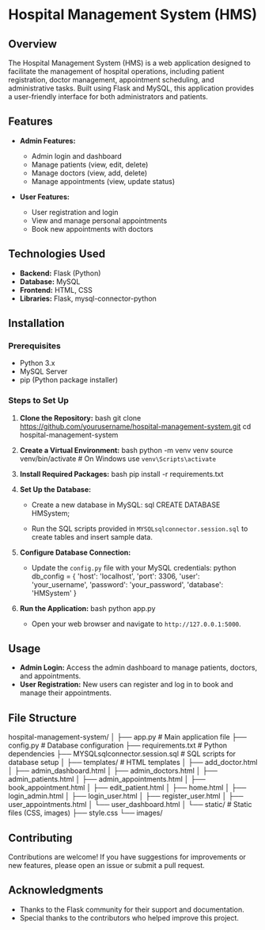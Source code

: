 # Hospital Management System (HMS)

## Overview

The Hospital Management System (HMS) is a web application designed to facilitate the management of hospital operations, including patient registration, doctor management, appointment scheduling, and administrative tasks. Built using Flask and MySQL, this application provides a user-friendly interface for both administrators and patients.

## Features

- **Admin Features:**
  - Admin login and dashboard
  - Manage patients (view, edit, delete)
  - Manage doctors (view, add, delete)
  - Manage appointments (view, update status)
  
- **User  Features:**
  - User registration and login
  - View and manage personal appointments
  - Book new appointments with doctors

## Technologies Used

- **Backend:** Flask (Python)
- **Database:** MySQL
- **Frontend:** HTML, CSS
- **Libraries:** Flask, mysql-connector-python

## Installation

### Prerequisites

- Python 3.x
- MySQL Server
- pip (Python package installer)

### Steps to Set Up

1. **Clone the Repository:**
   bash
   git clone https://github.com/yourusername/hospital-management-system.git
   cd hospital-management-system
   

2. **Create a Virtual Environment:**
   bash
   python -m venv venv
   source venv/bin/activate  # On Windows use `venv\Scripts\activate`
   

3. **Install Required Packages:**
   bash
   pip install -r requirements.txt
   

4. **Set Up the Database:**
   - Create a new database in MySQL:
     sql
     CREATE DATABASE HMSystem;
     
   - Run the SQL scripts provided in `MYSQLsqlconnector.session.sql` to create tables and insert sample data.

5. **Configure Database Connection:**
   - Update the `config.py` file with your MySQL credentials:
     python
     db_config = {
         'host': 'localhost',
         'port': 3306,
         'user': 'your_username',
         'password': 'your_password',
         'database': 'HMSystem'
     }
    

6. **Run the Application:**
   bash
   python app.py
   - Open your web browser and navigate to `http://127.0.0.1:5000`.

## Usage
- **Admin Login:** Access the admin dashboard to manage patients, doctors, and appointments.
- **User  Registration:** New users can register and log in to book and manage their appointments.

## File Structure
hospital-management-system/
│
├── app.py                     # Main application file
├── config.py                  # Database configuration
├── requirements.txt           # Python dependencies
├── MYSQLsqlconnector.session.sql # SQL scripts for database setup
│
├── templates/                 # HTML templates
│   ├── add_doctor.html
│   ├── admin_dashboard.html
│   ├── admin_doctors.html
│   ├── admin_patients.html
│   ├── admin_appointments.html
│   ├── book_appointment.html
│   ├── edit_patient.html
│   ├── home.html
│   ├── login_admin.html
│   ├── login_user.html
│   ├── register_user.html
│   ├── user_appointments.html
│   └── user_dashboard.html
│
└── static/                   # Static files (CSS, images)
    ├── style.css
    └── images/

## Contributing
Contributions are welcome! If you have suggestions for improvements or new features, please open an issue or submit a pull request.

## Acknowledgments
- Thanks to the Flask community for their support and documentation.
- Special thanks to the contributors who helped improve this project.

